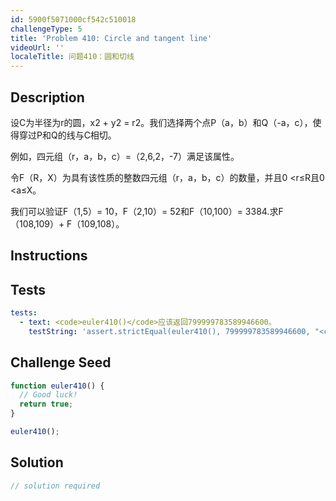 ```yaml
---
id: 5900f5071000cf542c510018
challengeType: 5
title: 'Problem 410: Circle and tangent line'
videoUrl: ''
localeTitle: 问题410：圆和切线
---
```


## Description
<section id="description">设C为半径为r的圆，x2 + y2 = r2。我们选择两个点P（a，b）和Q（-a，c），使得穿过P和Q的线与C相切。 <p>例如，四元组（r，a，b，c）=（2,6,2，-7）满足​​该属性。 </p><p>令F（R，X）为具有该性质的整数四元组（r，a，b，c）的数量，并且0 &lt;r≤R且0 &lt;a≤X。 </p><p>我们可以验证F（1,5）= 10，F（2,10）= 52和F（10,100）= 3384.求F（108,109）+ F（109,108）。 </p></section>

## Instructions
<section id="instructions">
</section>

## Tests
<section id='tests'>

```yml
tests:
  - text: <code>euler410()</code>应该返回799999783589946600。
    testString: 'assert.strictEqual(euler410(), 799999783589946600, "<code>euler410()</code> should return 799999783589946600.");'

```

</section>

## Challenge Seed
<section id='challengeSeed'>

<div id='js-seed'>

```js
function euler410() {
  // Good luck!
  return true;
}

euler410();

```

</div>



</section>

## Solution
<section id='solution'>

```js
// solution required
```
</section>
